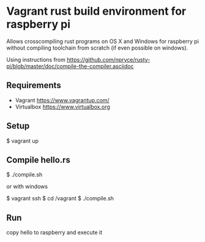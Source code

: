 # Vagrant rust build environment for raspberry pi

Allows crosscompiling rust programs on OS X and Windows for raspberry pi
without compiling toolchain from scratch (if even possible on windows).

Using instructions from
https://github.com/npryce/rusty-pi/blob/master/doc/compile-the-compiler.asciidoc

## Requirements
- Vagrant https://www.vagrantup.com/
- Virtualbox https://www.virtualbox.org

## Setup
$ vagrant up

## Compile hello.rs
$ ./compile.sh

or with windows

$ vagrant ssh
$ cd /vagrant
$ ./compile.sh 


## Run
copy hello to raspberry and execute it

